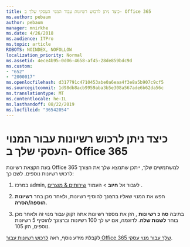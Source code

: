 ```yaml
---
title: כיצד ניתן לרכוש רשיונות עבור המנוי העסקי שלך ב- Office 365
ms.author: pebaum
author: pebaum
manager: mnirkhe
ms.date: 4/26/2018
ms.audience: ITPro
ms.topic: article
ROBOTS: NOINDEX, NOFOLLOW
localization_priority: Normal
ms.assetid: 4ece4b95-0d06-4658-af45-28de859bdc9d
ms.custom:
- "652"
- "2000017"
ms.openlocfilehash: d317791c4710453abe0a6eaa4f3e8a5b907c9cf5
ms.sourcegitcommit: 1d98db8acb9959aba3b5e308a567ade6b62da56c
ms.translationtype: MT
ms.contentlocale: he-IL
ms.lasthandoff: 08/22/2019
ms.locfileid: "36542054"
---
```

# <a name="how-to-buy-licenses-for-your-office-365-business-subscription"></a>כיצד ניתן לרכוש רשיונות עבור המנוי העסקי שלך ב- Office 365

בעת הקצאת רשיונות Office 365 למשתמשים שלך, ייתכן שתמצא שלך את הצורך לרכוש רשיונות נוספים. לשם כך:
  
1.  במרכז admin, לעבור אל **חיוב** \> העמוד [שירותים & מוצרים](https://go.microsoft.com/fwlink/p/?linkid=842054) .

2. חפש את המנוי שאליו ברצונך להוסיף רשיונות, ולאחר מכן בחר **רשיונות הוספה/הסרה**.

3. בתיבה **סה כ רשיונות** , הזן את מספר רשיונות אתה זקוק עבור מנוי זה ולאחר מכן בוחר **לשנות שלח**. לדוגמה, אם יש לך 100 רשיונות וברצונך להוסיף 5 רשיונות נוספים, הזן 105.

לקבלת מידע נוסף, ראה [לרכוש רשיונות עבור Office 365 שלך עבור מנוי עסקי](https://support.office.com/article/36081d8d-b3fa-4948-8c34-e217bba825e1).
  